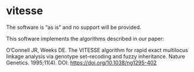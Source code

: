 # vitesse

The software is “as is” and no support will be provided.

This software implements the algorithms described in our
paper:

O’Connell JR, Weeks DE. The VITESSE algorithm for rapid exact multilocus linkage analysis via genotype set–recoding and fuzzy inheritance. Nature Genetics. 1995;11(4). DOI: https://doi.org/10.1038/ng1295-402


